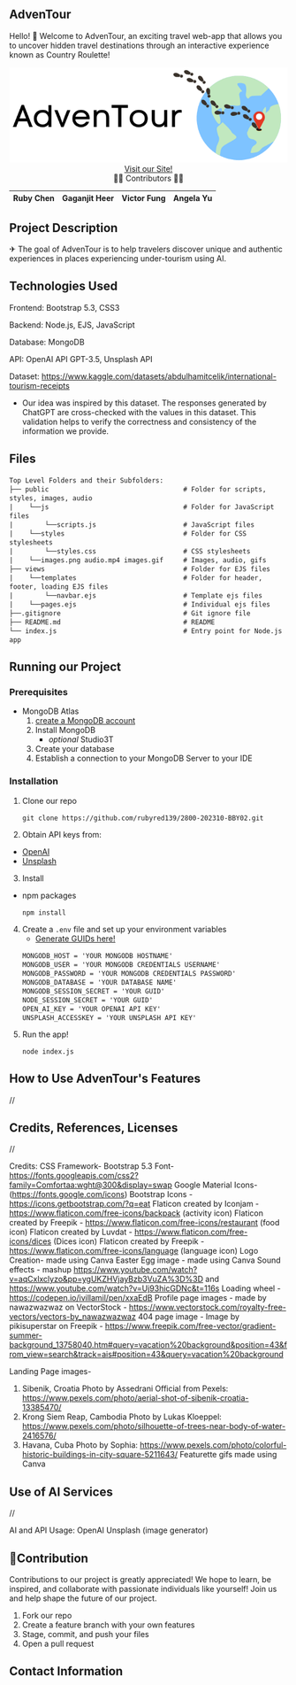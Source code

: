 ## AdvenTour 
Hello! :wave: Welcome to AdvenTour, an exciting travel web-app that allows you to uncover hidden travel destinations through an interactive experience known as Country Roulette!  

<div align= "center">
  <img src="public/logo.png" alt="AdvenTour logo" style="width: 600px;">
</div>

<div align= "center">
<a href="http://txirvpjzag.eu09.qoddiapp.com">Visit our Site!</a> 
</div>

<div align= "center">
👩‍💻 Contributors 👨‍💻 

| Ruby Chen  | Gaganjit Heer| Victor Fung | Angela Yu |
---| --- | --- | --- |
</div>

## Project Description
✈ The goal of AdvenTour is to help travelers discover unique and authentic experiences in places experiencing under-tourism using AI. 

## Technologies Used
Frontend: Bootstrap 5.3, CSS3

Backend: Node.js, EJS, JavaScript 

Database: MongoDB

API: OpenAI API GPT-3.5, Unsplash API     

Dataset: https://www.kaggle.com/datasets/abdulhamitcelik/international-tourism-receipts 
- Our idea was inspired by this dataset. The responses generated by ChatGPT are cross-checked with the values in this dataset. This validation helps to verify the correctness and consistency of the information we provide.    

## Files
```
Top Level Folders and their Subfolders:
├── public                                  # Folder for scripts, styles, images, audio
|    └──js                                  # Folder for JavaScript files
|        └──scripts.js                      # JavaScript files
|    └──styles                              # Folder for CSS stylesheets
|        └──styles.css                      # CSS stylesheets
|    └──images.png audio.mp4 images.gif     # Images, audio, gifs
├── views                                   # Folder for EJS files
|    └──templates                           # Folder for header, footer, loading EJS files
|        └──navbar.ejs                      # Template ejs files
|    └──pages.ejs                           # Individual ejs files
├──.gitignore                               # Git ignore file                
├── README.md                               # README
└── index.js                                # Entry point for Node.js app
```    

## Running our Project 
### Prerequisites
- MongoDB Atlas
    1. [create a MongoDB account](https://www.mongodb.com/)  
    2. Install MongoDB 
       -   *optional* Studio3T 
    3. Create your database
    4. Establish a connection to your MongoDB Server to your IDE
   
### Installation
1. Clone our repo
    ```
    git clone https://github.com/rubyred139/2800-202310-BBY02.git
    ```
2. Obtain API keys from:
- [OpenAI](https://platform.openai.com/account/api-keys)
- [Unsplash](https://unsplash.com/developers)
3. Install 
- npm packages
    ```
    npm install 
    ```
4. Create a ```.env``` file and set up your environment variables 
   - [Generate GUIDs here!](https://guidgenerator.com/online-guid-generator.aspx)
    ```
    MONGODB_HOST = 'YOUR MONGODB HOSTNAME'
    MONGODB_USER = 'YOUR MONGODB CREDENTIALS USERNAME'
    MONGODB_PASSWORD = 'YOUR MONGODB CREDENTIALS PASSWORD'
    MONGODB_DATABASE = 'YOUR DATABASE NAME'
    MONGODB_SESSION_SECRET = 'YOUR GUID'
    NODE_SESSION_SECRET = 'YOUR GUID' 
    OPEN_AI_KEY = 'YOUR OPENAI API KEY'
    UNSPLASH_ACCESSKEY = 'YOUR UNSPLASH API KEY'
    ```
5. Run the app!  
   ```
   node index.js
   ```

## How to Use AdvenTour's Features

//

## Credits, References, Licenses
//

Credits:
CSS Framework- Bootstrap 5.3
Font- https://fonts.googleapis.com/css2?family=Comfortaa:wght@300&display=swap
Google Material Icons- (https://fonts.google.com/icons) 
Bootstrap Icons - https://icons.getbootstrap.com/?q=eat 
Flaticon created by Iconjam - https://www.flaticon.com/free-icons/backpack (activity icon)
Flaticon created by Freepik - https://www.flaticon.com/free-icons/restaurant (food icon)
Flaticon created by Luvdat - https://www.flaticon.com/free-icons/dices (Dices icon)
Flaticon created by Freepik -https://www.flaticon.com/free-icons/language (language icon)
Logo Creation- made using Canva
Easter Egg image - made using Canva
Sound effects - mashup https://www.youtube.com/watch?v=aqCxlxclyzo&pp=ygUKZHVjayBzb3VuZA%3D%3D and https://www.youtube.com/watch?v=Uj93hicGDNc&t=116s
Loading wheel - https://codepen.io/ivillamil/pen/xxaEdB
Profile page images - made by nawazwazwaz on VectorStock - https://www.vectorstock.com/royalty-free-vectors/vectors-by_nawazwazwaz
404 page image - Image by pikisuperstar on Freepik - https://www.freepik.com/free-vector/gradient-summer-background_13758040.htm#query=vacation%20background&position=43&from_view=search&track=ais#position=43&query=vacation%20background

Landing Page images-
1. Sibenik, Croatia Photo by Assedrani Official  from Pexels: https://www.pexels.com/photo/aerial-shot-of-sibenik-croatia-13385470/
2. Krong Siem Reap, Cambodia Photo by Lukas Kloeppel: https://www.pexels.com/photo/silhouette-of-trees-near-body-of-water-2416576/
3. Havana, Cuba Photo by Sophia: https://www.pexels.com/photo/colorful-historic-buildings-in-city-square-5211643/
Featurette gifs made using Canva 
 
## Use of AI Services 
//

AI and API Usage:
OpenAI 
Unsplash (image generator) 

## 🤝Contribution
Contributions to our project is greatly appreciated! We hope to learn, be inspired, and collaborate with passionate individuals like yourself! 
Join us and help shape the future of our project. 

1. Fork our repo
2. Create a feature branch with your own features 
3. Stage, commit, and push your files
4. Open a pull request 

## Contact Information

